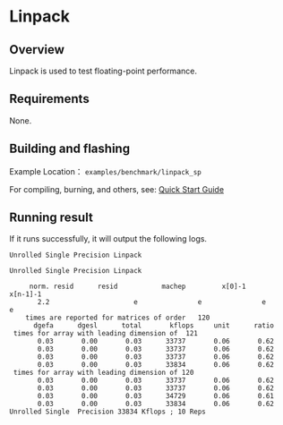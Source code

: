 # Linpack

## Overview

Linpack is used to test floating-point performance.

## Requirements

None.

## Building and flashing

Example Location： `examples/benchmark/linpack_sp`

For compiling, burning, and others, see: [Quick Start Guide](https://doc.winnermicro.net/w800/en/2.2-beta.2/get_started/index.html)

## Running result

If it runs successfully, it will output the following logs.

```
Unrolled Single Precision Linpack

Unrolled Single Precision Linpack

     norm. resid      resid           machep         x[0]-1        x[n-1]-1
       2.2                     e               e               e               e
    times are reported for matrices of order   120
      dgefa      dgesl      total       kflops     unit      ratio
 times for array with leading dimension of  121
       0.03       0.00       0.03      33737       0.06       0.62
       0.03       0.00       0.03      33737       0.06       0.62
       0.03       0.00       0.03      33737       0.06       0.62
       0.03       0.00       0.03      33834       0.06       0.62
 times for array with leading dimension of 120
       0.03       0.00       0.03      33737       0.06       0.62
       0.03       0.00       0.03      33737       0.06       0.62
       0.03       0.00       0.03      34729       0.06       0.61
       0.03       0.00       0.03      33834       0.06       0.62
Unrolled Single  Precision 33834 Kflops ; 10 Reps
```